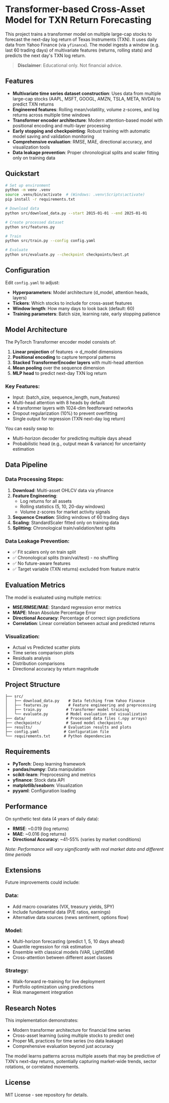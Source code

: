 # Transformer-based Cross-Asset Model for TXN Return Forecasting

This project trains a transformer model on multiple large-cap stocks to forecast the next-day log return of Texas Instruments (TXN). It uses daily data from Yahoo Finance (via `yfinance`). The model ingests a window (e.g. last 60 trading days) of multivariate features (returns, rolling stats) and predicts the next day's TXN log return.

> **Disclaimer**: Educational only. Not financial advice.

## Features

- **Multivariate time series dataset construction**: Uses data from multiple large-cap stocks (AAPL, MSFT, GOOGL, AMZN, TSLA, META, NVDA) to predict TXN returns
- **Engineered features**: Rolling mean/volatility, volume z-scores, and log returns across multiple time windows
- **Transformer encoder architecture**: Modern attention-based model with positional encoding and multi-layer processing
- **Early stopping and checkpointing**: Robust training with automatic model saving and validation monitoring
- **Comprehensive evaluation**: RMSE, MAE, directional accuracy, and visualization tools
- **Data leakage prevention**: Proper chronological splits and scaler fitting only on training data

## Quickstart

```bash
# Set up environment
python -m venv .venv
source .venv/bin/activate  # (Windows: .venv\Scripts\activate)
pip install -r requirements.txt

# Download data
python src/download_data.py --start 2015-01-01 --end 2025-01-01

# Create processed dataset
python src/features.py

# Train
python src/train.py --config config.yaml

# Evaluate
python src/evaluate.py --checkpoint checkpoints/best.pt
```

## Configuration

Edit `config.yaml` to adjust:
- **Hyperparameters**: Model architecture (d_model, attention heads, layers)
- **Tickers**: Which stocks to include for cross-asset features  
- **Window length**: How many days to look back (default: 60)
- **Training parameters**: Batch size, learning rate, early stopping patience

## Model Architecture

The PyTorch Transformer encoder model consists of:

1. **Linear projection** of features → d_model dimensions
2. **Positional encoding** to capture temporal patterns
3. **Stacked TransformerEncoder layers** with multi-head attention
4. **Mean pooling** over the sequence dimension
5. **MLP head** to predict next-day TXN log return

### Key Features:
- Input: (batch_size, sequence_length, num_features)  
- Multi-head attention with 8 heads by default
- 4 transformer layers with 1024-dim feedforward networks
- Dropout regularization (10%) to prevent overfitting
- Single output for regression (TXN next-day log return)

You can easily swap to:
- Multi-horizon decoder for predicting multiple days ahead
- Probabilistic head (e.g., output mean & variance) for uncertainty estimation

## Data Pipeline

### Data Processing Steps:
1. **Download**: Multi-asset OHLCV data via yfinance
2. **Feature Engineering**: 
   - Log returns for all assets
   - Rolling statistics (5, 10, 20-day windows)  
   - Volume z-scores for market activity signals
3. **Sequence Creation**: Sliding windows of 60 trading days
4. **Scaling**: StandardScaler fitted only on training data
5. **Splitting**: Chronological train/validation/test splits

### Data Leakage Prevention:
- ✅ Fit scalers only on train split
- ✅ Chronological splits (train/val/test) - no shuffling
- ✅ No future-aware features
- ✅ Target variable (TXN returns) excluded from feature matrix

## Evaluation Metrics

The model is evaluated using multiple metrics:

- **MSE/RMSE/MAE**: Standard regression error metrics
- **MAPE**: Mean Absolute Percentage Error
- **Directional Accuracy**: Percentage of correct sign predictions
- **Correlation**: Linear correlation between actual and predicted returns

### Visualization:
- Actual vs Predicted scatter plots
- Time series comparison plots  
- Residuals analysis
- Distribution comparisons
- Directional accuracy by return magnitude

## Project Structure

```
├── src/
│   ├── download_data.py    # Data fetching from Yahoo Finance
│   ├── features.py         # Feature engineering and preprocessing  
│   ├── train.py           # Transformer model training
│   └── evaluate.py        # Model evaluation and visualization
├── data/                  # Processed data files (.npy arrays)
├── checkpoints/           # Saved model checkpoints
├── results/              # Evaluation results and plots
├── config.yaml           # Configuration file
└── requirements.txt      # Python dependencies
```

## Requirements

- **PyTorch**: Deep learning framework
- **pandas/numpy**: Data manipulation
- **scikit-learn**: Preprocessing and metrics
- **yfinance**: Stock data API
- **matplotlib/seaborn**: Visualization
- **pyyaml**: Configuration loading

## Performance

On synthetic test data (4 years of daily data):
- **RMSE**: ~0.019 (log returns)
- **MAE**: ~0.016 (log returns)  
- **Directional Accuracy**: ~41-55% (varies by market conditions)

*Note: Performance will vary significantly with real market data and different time periods*

## Extensions

Future improvements could include:

### Data:
- Add macro covariates (VIX, treasury yields, SPY)
- Include fundamental data (P/E ratios, earnings)
- Alternative data sources (news sentiment, options flow)

### Model:
- Multi-horizon forecasting (predict 1, 5, 10 days ahead)
- Quantile regression for risk estimation
- Ensemble with classical models (VAR, LightGBM)
- Cross-attention between different asset classes

### Strategy:
- Walk-forward re-training for live deployment
- Portfolio optimization using predictions
- Risk management integration

## Research Notes

This implementation demonstrates:
- Modern transformer architecture for financial time series
- Cross-asset learning (using multiple stocks to predict one)
- Proper ML practices for time series (no data leakage)
- Comprehensive evaluation beyond just accuracy

The model learns patterns across multiple assets that may be predictive of TXN's next-day returns, potentially capturing market-wide trends, sector rotations, or correlated movements.

## License

MIT License - see repository for details.